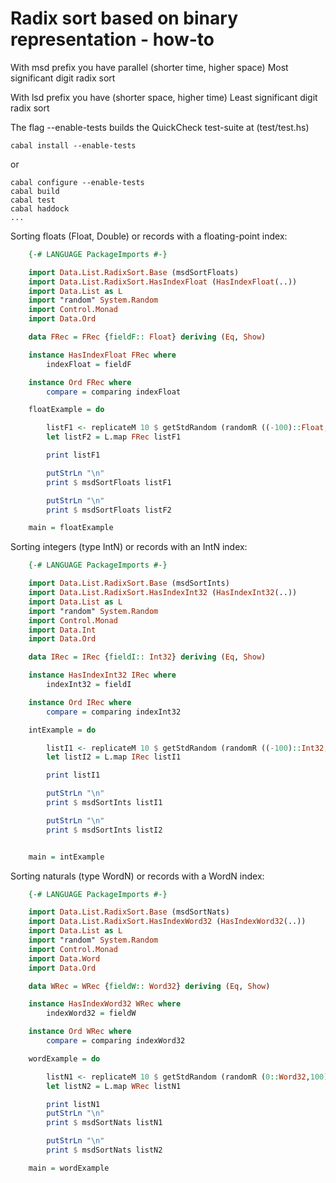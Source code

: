 # Radix sort based on binary representation - how-to

With msd prefix you have parallel (shorter time, higher space) Most significant digit radix sort

With lsd prefix you have (shorter space, higher time) Least significant digit radix sort

The flag --enable-tests builds the QuickCheck test-suite at (test/test.hs)

    cabal install --enable-tests

or

    cabal configure --enable-tests
    cabal build
    cabal test
    cabal haddock
    ...

Sorting floats (Float, Double) or records with a floating-point index:

```haskell
    {-# LANGUAGE PackageImports #-}

    import Data.List.RadixSort.Base (msdSortFloats)
    import Data.List.RadixSort.HasIndexFloat (HasIndexFloat(..))
    import Data.List as L
    import "random" System.Random
    import Control.Monad
    import Data.Ord

    data FRec = FRec {fieldF:: Float} deriving (Eq, Show)

    instance HasIndexFloat FRec where
        indexFloat = fieldF

    instance Ord FRec where
        compare = comparing indexFloat

    floatExample = do

        listF1 <- replicateM 10 $ getStdRandom (randomR ((-100)::Float,100))
        let listF2 = L.map FRec listF1

        print listF1

        putStrLn "\n"
        print $ msdSortFloats listF1

        putStrLn "\n"
        print $ msdSortFloats listF2

    main = floatExample
```

Sorting integers (type IntN) or records with an IntN index:

```haskell
    {-# LANGUAGE PackageImports #-}

    import Data.List.RadixSort.Base (msdSortInts)
    import Data.List.RadixSort.HasIndexInt32 (HasIndexInt32(..))
    import Data.List as L
    import "random" System.Random
    import Control.Monad
    import Data.Int
    import Data.Ord

    data IRec = IRec {fieldI:: Int32} deriving (Eq, Show)

    instance HasIndexInt32 IRec where
        indexInt32 = fieldI

    instance Ord IRec where
        compare = comparing indexInt32

    intExample = do

        listI1 <- replicateM 10 $ getStdRandom (randomR ((-100)::Int32,100))
        let listI2 = L.map IRec listI1

        print listI1

        putStrLn "\n"
        print $ msdSortInts listI1

        putStrLn "\n"
        print $ msdSortInts listI2


    main = intExample
```

Sorting naturals (type WordN) or records with a WordN index:

```haskell
    {-# LANGUAGE PackageImports #-}

    import Data.List.RadixSort.Base (msdSortNats)
    import Data.List.RadixSort.HasIndexWord32 (HasIndexWord32(..))
    import Data.List as L
    import "random" System.Random
    import Control.Monad
    import Data.Word
    import Data.Ord

    data WRec = WRec {fieldW:: Word32} deriving (Eq, Show)

    instance HasIndexWord32 WRec where
        indexWord32 = fieldW

    instance Ord WRec where
        compare = comparing indexWord32

    wordExample = do

        listN1 <- replicateM 10 $ getStdRandom (randomR (0::Word32,100))
        let listN2 = L.map WRec listN1

        print listN1
        putStrLn "\n"
        print $ msdSortNats listN1

        putStrLn "\n"
        print $ msdSortNats listN2

    main = wordExample

